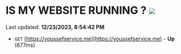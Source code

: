 # IS MY WEBSITE RUNNING ? [![](https://img.shields.io/static/v1?label=Sponsor&message=%E2%9D%A4&logo=GitHub&color=%23fe8e86)](https://github.com/sponsors/<username>)

Last updated: **12/23/2023, 8:54:42 PM**

- `GET` [https://youssefservice.me](https://youssefservice.me) - **Up** (677ms)
